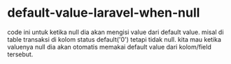 # default-value-laravel-when-null
code ini untuk ketika null dia akan mengisi value dari default value.
misal di table transaksi di kolom status default('0') tetapi tidak null.
kita mau ketika valuenya null dia akan otomatis memakai default value dari kolom/field tersebut.
